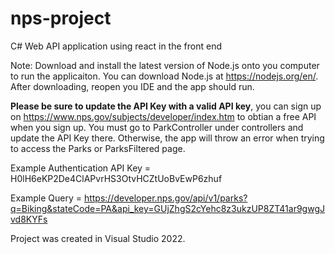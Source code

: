 # nps-project
C# Web API application using react in the front end

Note: Download and install the latest version of Node.js onto you computer to run the applicaiton. You can download Node.js at https://nodejs.org/en/. After downloading, reopen you IDE and the app should run.

__Please be sure to update the API Key with a valid API key__, you can sign up on https://www.nps.gov/subjects/developer/index.htm to obtian a free API when you sign up. You must go to ParkController under controllers and update the API Key there. Otherwise, the app will throw an error when trying to access the Parks or ParksFiltered page.

Example Authentication API Key = H0lH6eKP2De4ClAPvrHS3OtvHCZtUoBvEwP6zhuf

Example Query = https://developer.nps.gov/api/v1/parks?q=Biking&stateCode=PA&api_key=GUjZhgS2cYehc8z3ukzUP8ZT41ar9gwgJvd8KYFs

Project was created in Visual Studio 2022.
